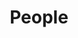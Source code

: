 ---
title: People
type: landing

sections:
  - block: people
    content:
      title: People
      # Choose which groups/teams of users to display.
      #   Edit `user_groups` in each user's profile to add them to one or more of these groups.
      user_groups:
          - Supervisors
          - Students
          - Graduates
      sort_by: Params.index
      sort_ascending: true
    design:
      show_interests: true
      show_role: true
      show_social: true
---
